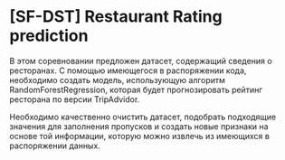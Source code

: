 # [SF-DST] Restaurant Rating prediction

В этом соревновании предложен датасет, содержащий сведения о ресторанах. С помощью имеющегося в распоряжении кода, необходимо создать модель, использующую алгоритм RandomForestRegression, которая будет прогнозировать рейтинг ресторана по версии TripAdvidor.

Необходимо качественно очистить датасет, подобрать подходящие значения для заполнения пропусков и создать новые признаки на основе той информации, которую можно извлечь из имеющихся в распоряжении данных.
